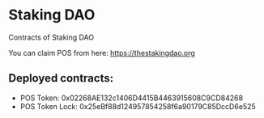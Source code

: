 # Staking DAO

Contracts of Staking DAO

You can claim POS from here: https://thestakingdao.org

## Deployed contracts:
- POS Token: 0x02268AE132c1406D4415B4463915608C9CD84268
- POS Token Lock: 0x25eBf88d124957854258f6a90179C85DccD6e525